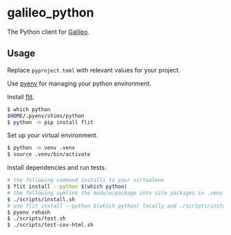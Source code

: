 # galileo_python

The Python client for [Galileo](https://rungalileo.io).

## Usage

Replace `pyproject.toml` with relevant values for your project.

Use [pyenv](https://github.com/pyenv/pyenv) for managing your python environment.

Install [flit](https://flit.readthedocs.io/en/latest/).

```sh
$ which python
$HOME/.pyenv/shims/python
$ python -m pip install flit
```

Set up your virtual environment.

```sh
$ python -m venv .venv
$ source .venv/bin/activate
```

Install dependencies and run tests.

```sh
# the following command installs to your virtualenv
$ flit install --python $(which python)
# the following symlink the module/package into site packages in .venv instead of copying it
$ ./scripts/install.sh
# use flit install --python $(which python) locally and ./scripts/install.sh in ci-things
$ pyenv rehash
$ ./scripts/test.sh
$ ./scripts/test-cov-html.sh
```

